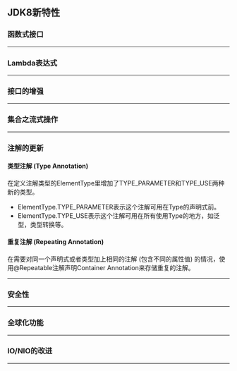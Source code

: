 ## JDK8新特性

### 函数式接口
***

### Lambda表达式
***

### 接口的增强
***

### 集合之流式操作
***

### 注解的更新
#### 类型注解 (Type Annotation)
在定义注解类型的ElementType里增加了TYPE_PARAMETER和TYPE_USE两种新的类型。
* ElementType.TYPE_PARAMETER表示这个注解可用在Type的声明式前。
* ElementType.TYPE_USE表示这个注解可用在所有使用Type的地方，如泛型，类型转换等。
#### 重复注解 (Repeating Annotation)
在需要对同一个声明式或者类型加上相同的注解 (包含不同的属性值) 的情况，使用@Repeatable注解声明Container Annotation来存储重复的注解。
***

### 安全性
***

### 全球化功能
***

### IO/NIO的改进
***
